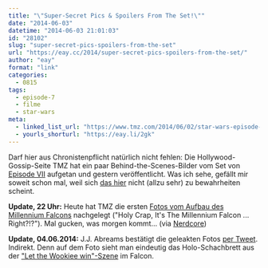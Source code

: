 ```yaml
---
title: "\"Super-Secret Pics & Spoilers From The Set!\""
date: "2014-06-03"
datetime: "2014-06-03 21:01:03"
id: "28102"
slug: "super-secret-pics-spoilers-from-the-set"
url: "https://eay.cc/2014/super-secret-pics-spoilers-from-the-set/"
author: "eay"
format: "link"
categories:
  - 0815
tags:
  - episode-7
  - filme
  - star-wars
meta:
  - linked_list_url: "https://www.tmz.com/2014/06/02/star-wars-episode-7-set-photos-secret-pics-new-creature/"
  - yourls_shorturl: "https://eay.li/2gk"
---
```


Darf hier aus Chronistenpflicht natürlich nicht fehlen: Die Hollywood-Gossip-Seite TMZ hat ein paar Behind-the-Scenes-Bilder vom Set von [Episode VII](//eay.cc/tag/episode-7/) aufgetan und gestern veröffentlicht. Was ich sehe, gefällt mir soweit schon mal, weil sich [das hier](https://twitter.com/eay/statuses/468539957976764416) nicht (allzu sehr) zu bewahrheiten scheint.

**Update, 22 Uhr:** Heute hat TMZ die ersten [Fotos vom Aufbau des Millennium Falcons](https://www.tmz.com/2014/06/03/star-wars-episode-7-millennium-falcon-set-photos/) nachgelegt ("Holy Crap, It's The Millennium Falcon ... Right?!?"). Mal gucken, was morgen kommt... (via [Nerdcore](http://www.crackajack.de/2014/06/03/first-millennium-falcon-pics-from-star-wars-vii/))

**Update, 04.06.2014:** J.J. Abreams bestätigt die geleakten Fotos [per Tweet](https://twitter.com/bad_robot/statuses/474206241603198976). Indirekt. Denn auf dem Foto sieht man eindeutig das Holo-Schachbrett aus der ["Let the Wookiee win"-Szene](https://www.youtube.com/watch?v=mO6M4ngKRp0) im Falcon.
